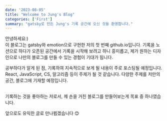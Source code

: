 ```yaml
---
date: '2023-08-05'
title: "Welcome to Jung's Blog"
categories: ['First']
summary: "gatsby로 만든 Jung's 기록 공간에 오신 것을 환영합니다."
---
```


안녕하세요:)
<br/>
이 블로그는 gatsby와 emotion으로 구현한 저의 첫 번째 github.io입니다. 기록을 노션으로 하다가 오픈된 공간에서 기록을 시작해 보려고 하니 흥미롭고, 제가 원하는 디자인으로 나만의 블로그를 만들 수 있는 경험이 기대가 됩니다.

공부하다가 알게 된 점, 기록하여 지속적으로 보게 될 내용이 주로 포스팅될 예정입니다.
<br/>
React, JavaScript, CS, 알고리즘 등이 주제가 될 것 같습니다. 다양한 주제를 저만의 공간, 블로그에 기재할 예정입니다.

<br/>
기록하는 것을 좋아하는 저로서, 제 손을 거친 블로그를 만들어보는게 목표 중 하나였습니다.

앞으로도 유익한 글로 만나뵙겠습니다 😊
